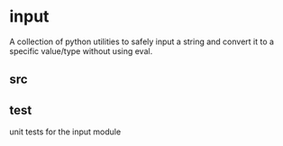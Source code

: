 # input

A collection of python utilities to safely input a string and convert it to a specific value/type without using eval.

## src
## test
  unit tests for the input module
